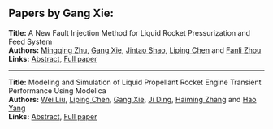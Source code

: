 <h2>Papers by Gang Xie:</h2>
<p>
<b>Title:</b> A New Fault Injection Method for Liquid Rocket Pressurization and Feed System<br />
<b>Authors:</b> <a href="../authors/author_342.html">Mingqing Zhu</a>, <a href="../authors/author_336.html">Gang Xie</a>, <a href="../authors/author_285.html">Jintao Shao</a>, <a href="../authors/author_49.html">Liping Chen</a> and <a href="../authors/author_341.html">Fanli Zhou</a><br />
<b>Links:</b> <a href="../abstracts/abstract_60.pdf">Abstract</a>, <a href="../submissions/ecp15118557_ZhuXieShaoChenZhou.pdf">Full paper</a>
</p>
<hr />
<p>
<b>Title:</b> Modeling and Simulation of Liquid Propellant Rocket Engine Transient Performance Using Modelica<br />
<b>Authors:</b> <a href="../authors/author_184.html">Wei Liu</a>, <a href="../authors/author_49.html">Liping Chen</a>, <a href="../authors/author_336.html">Gang Xie</a>, <a href="../authors/author_69.html">Ji Ding</a>, <a href="../authors/author_339.html">Haiming Zhang</a> and <a href="../authors/author_337.html">Hao Yang</a><br />
<b>Links:</b> <a href="../abstracts/abstract_52.pdf">Abstract</a>, <a href="../submissions/ecp15118485_LiuChenXieDingZhangYang.pdf">Full paper</a>
</p>